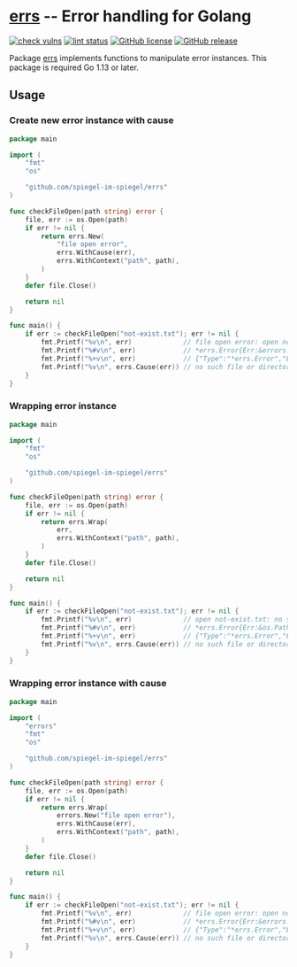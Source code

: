# [errs] -- Error handling for Golang

[![check vulns](https://github.com/spiegel-im-spiegel/errs/workflows/lint/vulns.svg)](https://github.com/spiegel-im-spiegel/errs/actions)
[![lint status](https://github.com/spiegel-im-spiegel/errs/workflows/lint/badge.svg)](https://github.com/spiegel-im-spiegel/errs/actions)
[![GitHub license](https://img.shields.io/badge/license-Apache%202-blue.svg)](https://raw.githubusercontent.com/spiegel-im-spiegel/errs/master/LICENSE)
[![GitHub release](http://img.shields.io/github/release/spiegel-im-spiegel/errs.svg)](https://github.com/spiegel-im-spiegel/errs/releases/latest)

Package [errs] implements functions to manipulate error instances.
This package is required Go 1.13 or later.

## Usage

### Create new error instance with cause

```go
package main

import (
    "fmt"
    "os"

    "github.com/spiegel-im-spiegel/errs"
)

func checkFileOpen(path string) error {
    file, err := os.Open(path)
    if err != nil {
        return errs.New(
            "file open error",
            errs.WithCause(err),
            errs.WithContext("path", path),
        )
    }
    defer file.Close()

    return nil
}

func main() {
    if err := checkFileOpen("not-exist.txt"); err != nil {
        fmt.Printf("%v\n", err)             // file open error: open not-exist.txt: no such file or directory
        fmt.Printf("%#v\n", err)            // *errs.Error{Err:&errors.errorString{s:"file open error"}, Cause:&os.PathError{Op:"open", Path:"not-exist.txt", Err:0x2}, Context:map[string]interface {}{"function":"main.checkFileOpen", "path":"not-exist.txt"}}
        fmt.Printf("%+v\n", err)            // {"Type":"*errs.Error","Err":{"Type":"*errors.errorString","Msg":"file open error"},"Context":{"function":"main.checkFileOpen","path":"not-exist.txt"},"Cause":{"Type":"*os.PathError","Msg":"open not-exist.txt: no such file or directory","Cause":{"Type":"syscall.Errno","Msg":"no such file or directory"}}}
        fmt.Printf("%v\n", errs.Cause(err)) // no such file or directory
    }
}
```

### Wrapping error instance

```go
package main

import (
    "fmt"
    "os"

    "github.com/spiegel-im-spiegel/errs"
)

func checkFileOpen(path string) error {
    file, err := os.Open(path)
    if err != nil {
        return errs.Wrap(
            err,
            errs.WithContext("path", path),
        )
    }
    defer file.Close()

    return nil
}

func main() {
    if err := checkFileOpen("not-exist.txt"); err != nil {
        fmt.Printf("%v\n", err)             // open not-exist.txt: no such file or directory
        fmt.Printf("%#v\n", err)            // *errs.Error{Err:&os.PathError{Op:"open", Path:"not-exist.txt", Err:0x2}, Cause:<nil>, Context:map[string]interface {}{"function":"main.checkFileOpen", "path":"not-exist.txt"}}
        fmt.Printf("%+v\n", err)            // {"Type":"*errs.Error","Err":{"Type":"*os.PathError","Msg":"open not-exist.txt: no such file or directory","Cause":{"Type":"syscall.Errno","Msg":"no such file or directory"}},"Context":{"function":"main.checkFileOpen","path":"not-exist.txt"}}
        fmt.Printf("%v\n", errs.Cause(err)) // no such file or directory
    }
}
```

### Wrapping error instance with cause

```go
package main

import (
    "errors"
    "fmt"
    "os"

    "github.com/spiegel-im-spiegel/errs"
)

func checkFileOpen(path string) error {
    file, err := os.Open(path)
    if err != nil {
        return errs.Wrap(
            errors.New("file open error"),
            errs.WithCause(err),
            errs.WithContext("path", path),
        )
    }
    defer file.Close()

    return nil
}

func main() {
    if err := checkFileOpen("not-exist.txt"); err != nil {
        fmt.Printf("%v\n", err)             // file open error: open not-exist.txt: no such file or directory
        fmt.Printf("%#v\n", err)            // *errs.Error{Err:&errors.errorString{s:"file open error"}, Cause:&os.PathError{Op:"open", Path:"not-exist.txt", Err:0x2}, Context:map[string]interface {}{"function":"main.checkFileOpen", "path":"not-exist.txt"}}
        fmt.Printf("%+v\n", err)            // {"Type":"*errs.Error","Err":{"Type":"*errors.errorString","Msg":"file open error"},"Context":{"function":"main.checkFileOpen","path":"not-exist.txt"},"Cause":{"Type":"*os.PathError","Msg":"open not-exist.txt: no such file or directory","Cause":{"Type":"syscall.Errno","Msg":"no such file or directory"}}}
        fmt.Printf("%v\n", errs.Cause(err)) // no such file or directory
    }
}
```

[errs]: https://github.com/spiegel-im-spiegel/errs "spiegel-im-spiegel/errs: Error handling for Golang"
